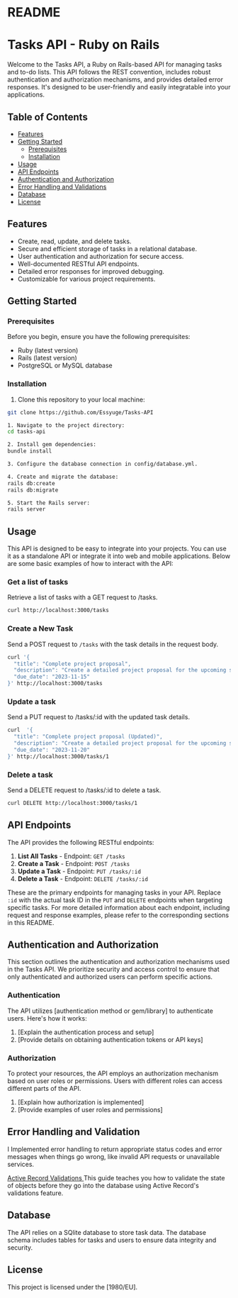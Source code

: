 # README

# Tasks API - Ruby on Rails

Welcome to the Tasks API, a Ruby on Rails-based API for managing tasks and to-do lists. This API follows the REST convention, includes robust authentication and authorization mechanisms, and provides detailed error responses. It's designed to be user-friendly and easily integratable into your applications.

## Table of Contents

- [Features](#features)
- [Getting Started](#getting-started)
  - [Prerequisites](#prerequisites)
  - [Installation](#installation) 
- [Usage](#usage)
- [API Endpoints](#api-endpoints)
- [Authentication and Authorization](#authentication-and-authorization)
- [Error Handling and Validations](#error-responses)
- [Database](#database)
- [License](#license)

## Features

- Create, read, update, and delete tasks.
- Secure and efficient storage of tasks in a relational database.
- User authentication and authorization for secure access.
- Well-documented RESTful API endpoints.
- Detailed error responses for improved debugging.
- Customizable for various project requirements.

## Getting Started

### Prerequisites

Before you begin, ensure you have the following prerequisites:

- Ruby (latest version)
- Rails (latest version)
- PostgreSQL or MySQL database

### Installation

1. Clone this repository to your local machine:

```bash
git clone https://github.com/Essyuge/Tasks-API

1. Navigate to the project directory:
cd tasks-api

2. Install gem dependencies:
bundle install

3. Configure the database connection in config/database.yml.

4. Create and migrate the database:
rails db:create
rails db:migrate

5. Start the Rails server:
rails server 
```


## Usage

This API is designed to be easy to integrate into your projects. You can use it as a standalone API or integrate it into web and mobile applications. Below are some basic examples of how to interact with the API:

### Get a list of tasks

Retrieve a list of tasks with a GET request to /tasks.
```bash
curl http://localhost:3000/tasks
```
### Create a New Task

Send a POST request to `/tasks` with the task details in the request body.
```bash
curl '{
  "title": "Complete project proposal",
  "description": "Create a detailed project proposal for the upcoming sprint.",
  "due_date": "2023-11-15"
}' http://localhost:3000/tasks
```
### Update a task

Send a PUT request to /tasks/:id with the updated task details.
```bash
curl  '{
  "title": "Complete project proposal (Updated)",
  "description": "Create a detailed project proposal for the upcoming sprint (Updated).",
  "due_date": "2023-11-20"
}' http://localhost:3000/tasks/1
```
### Delete a task

Send a DELETE request to /tasks/:id to delete a task.
```bash
curl DELETE http://localhost:3000/tasks/1
```
## API Endpoints

The API provides the following RESTful endpoints:

1. **List All Tasks**  - Endpoint: `GET /tasks`
2. **Create a Task**   - Endpoint: `POST /tasks`
3. **Update a Task**   - Endpoint: `PUT /tasks/:id`
4. **Delete a Task**   - Endpoint: `DELETE /tasks/:id`

These are the primary endpoints for managing tasks in your API. Replace `:id` with the actual task ID in the `PUT` and `DELETE` endpoints when targeting specific tasks. For more detailed information about each endpoint, including request and response examples, please refer to the corresponding sections in this README. 

## Authentication and Authorization

This section outlines the authentication and authorization mechanisms used in the Tasks API. We prioritize security and access control to ensure that only authenticated and authorized users can perform specific actions.

### Authentication

The API utilizes [authentication method or gem/library] to authenticate users. Here's how it works:

1. [Explain the authentication process and setup]
2. [Provide details on obtaining authentication tokens or API keys]

### Authorization

To protect your resources, the API employs an authorization mechanism based on user roles or permissions. Users with different roles can access different parts of the API.

1. [Explain how authorization is implemented]
2. [Provide examples of user roles and permissions]
<!-- install the Bcrypt gem  -->

## Error Handling and Validation

I Implemented error handling to return appropriate status codes and error messages when things go wrong, like invalid API requests or unavailable services.


[Active Record Validations ](https://guides.rubyonrails.org/active_record_validations.html) This guide teaches you how to validate the state of objects before they go into the database using Active Record's validations feature.

## Database

The API relies on a  SQlite database to store task data. The database schema includes tables for tasks and users to ensure data integrity and security. 
<!-- This section provides details about the database structure.

1. [Explain the structure of the database]
2. [List the database tables and their relationships]  -->

## License

This project is licensed under the [1980/EU].

<!-- 1. [Specify your license type and terms] -->

